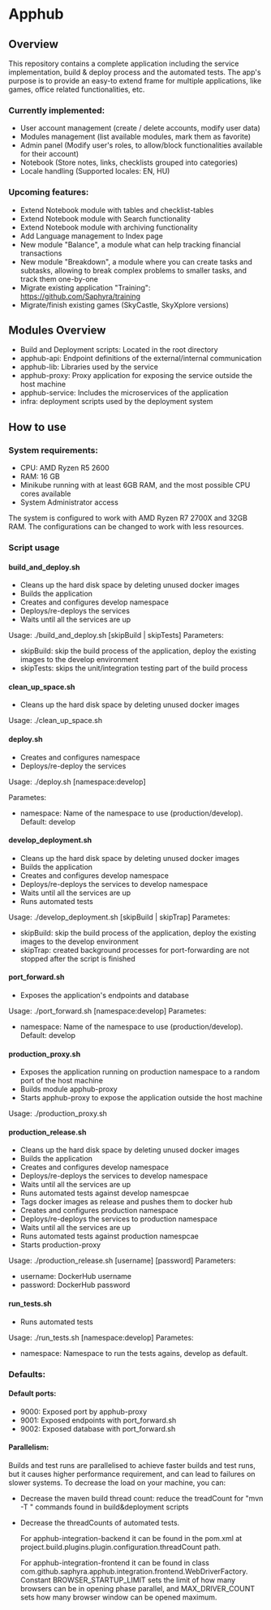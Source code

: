 # Apphub

## Overview
This repository contains a complete application including the service implementation, build & deploy process and the automated tests.
The app's purpose is to provide an easy-to extend frame for multiple applications, like games, office related functionalities, etc.

### Currently implemented:
* User account management (create / delete accounts, modify user data)
* Modules management (list available modules, mark them as favorite)
* Admin panel (Modify user's roles, to allow/block functionalities available for their account)
* Notebook (Store notes, links, checklists grouped into categories)
* Locale handling (Supported locales: EN, HU)

### Upcoming features:
* Extend Notebook module with tables and checklist-tables
* Extend Notebook module with Search functionality
* Extend Notebook module with archiving functionality
* Add Language management to Index page
* New module "Balance", a module what can help tracking financial transactions
* New module "Breakdown", a module where you can create tasks and subtasks, allowing to break complex problems to smaller tasks, and track them one-by-one
* Migrate existing application "Training": https://github.com/Saphyra/training
* Migrate/finish existing games (SkyCastle, SkyXplore versions)

## Modules Overview
* Build and Deployment scripts: Located in the root directory
* apphub-api: Endpoint definitions of the external/internal communication
* apphub-lib: Libraries used by the service
* apphub-proxy: Proxy application for exposing the service outside the host machine
* apphub-service: Includes the microservices of the application
* infra: deployment scripts used by the deployment system

## How to use

### System requirements:
* CPU: AMD Ryzen R5 2600
* RAM: 16 GB
* Minikube running with at least 6GB RAM, and the most possible CPU cores available
* System Administrator access

The system is configured to work with AMD Ryzen R7 2700X and 32GB RAM. The configurations can be changed to work with less resources.

### Script usage

#### build_and_deploy.sh

* Cleans up the hard disk space by deleting unused docker images
* Builds the application
* Creates and configures develop namespace
* Deploys/re-deploys the services
* Waits until all the services are up

Usage: ./build_and_deploy.sh [skipBuild | skipTests]
Parameters:
* skipBuild: skip the build process of the application, deploy the existing images to the develop environment
* skipTests: skips the unit/integration testing part of the build process


#### clean_up_space.sh
* Cleans up the hard disk space by deleting unused docker images

Usage: ./clean_up_space.sh

#### deploy.sh

* Creates and configures namespace
* Deploys/re-deploy the services

Usage: ./deploy.sh [namespace:develop]

Parametes:
* namespace: Name of the namespace to use (production/develop). Default: develop

#### develop_deployment.sh

* Cleans up the hard disk space by deleting unused docker images
* Builds the application
* Creates and configures develop namespace
* Deploys/re-deploys the services to develop namespace
* Waits until all the services are up
* Runs automated tests

Usage: ./develop_deployment.sh [skipBuild | skipTrap]
Parametes:
* skipBuild: skip the build process of the application, deploy the existing images to the develop environment
* skipTrap: created background processes for port-forwarding are not stopped after the script is finished

#### port_forward.sh

* Exposes the application's endpoints and database

Usage: ./port_forward.sh [namespace:develop]
Parametes:
* namespace: Name of the namespace to use (production/develop). Default: develop

#### production_proxy.sh

* Exposes the application running on production namespace to a random port of the host machine
* Builds module apphub-proxy
* Starts apphub-proxy to expose the application outside the host machine

Usage: ./production_proxy.sh

#### production_release.sh

* Cleans up the hard disk space by deleting unused docker images
* Builds the application
* Creates and configures develop namespace
* Deploys/re-deploys the services to develop namespace
* Waits until all the services are up
* Runs automated tests against develop namespcae
* Tags docker images as release and pushes them to docker hub
* Creates and configures production namespace
* Deploys/re-deploys the services to production namespace
* Waits until all the services are up
* Runs automated tests against production namespcae
* Starts production-proxy

Usage: ./production_release.sh [username] [password]
Parameters:
* username: DockerHub username
* password: DockerHub password

#### run_tests.sh

* Runs automated tests

Usage: ./run_tests.sh [namespace:develop]
Parametes:
* namespace: Namespace to run the tests agains, develop as default.

### Defaults:
#### Default ports:
* 9000: Exposed port by apphub-proxy
* 9001: Exposed endpoints with port_forward.sh
* 9002: Exposed database with port_forward.sh

#### Parallelism:
Builds and test runs are parallelised to achieve faster builds and test runs, but it causes higher performance requirement, and can lead to failures on slower systems.
To decrease the load on your machine, you can:

* Decrease the maven build thread count: reduce the treadCount for  "mvn -T <threadCount>" commands found in build&deployment scripts
* Decrease the threadCounts of automated tests. 
  
  For apphub-integration-backend it can be found in the pom.xml at project.build.plugins.plugin.configuration.threadCount path.
  
  For apphub-integration-frontend it can be found in class com.github.saphyra.apphub.integration.frontend.WebDriverFactory.
  Constant BROWSER_STARTUP_LIMIT sets the limit of how many browsers can be in opening phase parallel, and MAX_DRIVER_COUNT sets how many browser window can be opened maximum.

